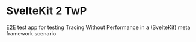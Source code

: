 # SvelteKit 2 TwP

E2E test app for testing Tracing Without Performance in a (SvelteKit) meta framework scenario

